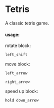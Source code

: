 Tetris
======

A classic tetris game.

#### usage:

rotate block:

    left_shift

move block:

    left_arrow

    right_arrow

speed up block:

    hold down_arrow
